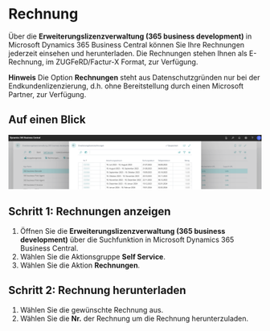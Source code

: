 # Rechnung

Über die **Erweiterungslizenzverwaltung (365 business development)** in Microsoft Dynamics 365 Business Central können Sie Ihre Rechnungen jederzeit einsehen und herunterladen. Die Rechnungen stehen Ihnen als E-Rechnung, im ZUGFeRD/Factur-X Format, zur Verfügung.

<div class="alert alert-info">
    <i class="fa-duotone fa-thin fa-lightbulb fa-lg"></i> <strong>Hinweis</strong> Die Option <strong>Rechnungen</strong> steht aus Datenschutzgründen nur bei der Endkundenlizenzierung, d.h. ohne Bereitstellung durch einen Microsoft Partner, zur Verfügung.
</div>

## Auf einen Blick

![Rechnungsübersicht](/assets/images/licensing/ae042595-fa7f-434f-841c-95eea465d524.png)

## Schritt 1: Rechnungen anzeigen

1. Öffnen Sie die **Erweiterungslizenzverwaltung (365 business development)** über die Suchfunktion in Microsoft Dynamics 365 Business Central.
2. Wählen Sie die Aktionsgruppe **Self Service**.
3. Wählen Sie die Aktion **Rechnungen**.

## Schritt 2: Rechnung herunterladen

1. Wählen Sie die gewünschte Rechnung aus.
2. Wählen Sie die **Nr.** der Rechnung um die Rechnung herunterzuladen.

